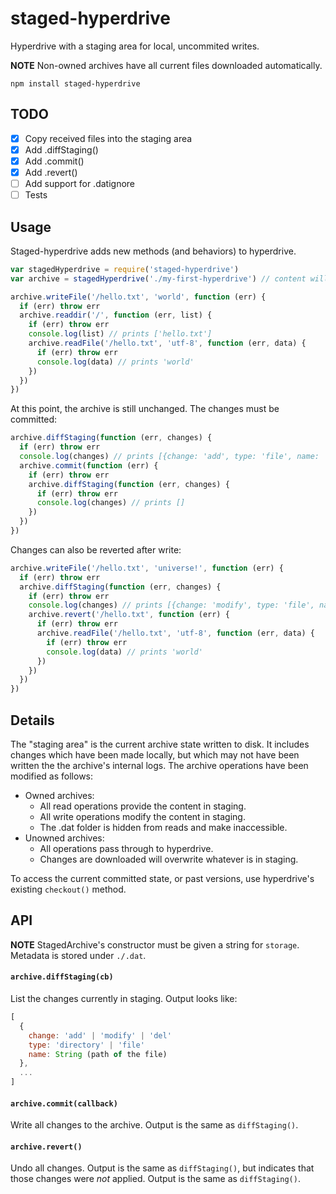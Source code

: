 # staged-hyperdrive

Hyperdrive with a staging area for local, uncommited writes.

**NOTE** Non-owned archives have all current files downloaded automatically.

```
npm install staged-hyperdrive
```

## TODO

 - [x] Copy received files into the staging area
 - [x] Add .diffStaging()
 - [x] Add .commit()
 - [x] Add .revert()
 - [ ] Add support for .datignore
 - [ ] Tests

## Usage

Staged-hyperdrive adds new methods (and behaviors) to hyperdrive.

```js
var stagedHyperdrive = require('staged-hyperdrive')
var archive = stagedHyperdrive('./my-first-hyperdrive') // content will be stored in this folder

archive.writeFile('/hello.txt', 'world', function (err) {
  if (err) throw err
  archive.readdir('/', function (err, list) {
    if (err) throw err
    console.log(list) // prints ['hello.txt']
    archive.readFile('/hello.txt', 'utf-8', function (err, data) {
      if (err) throw err
      console.log(data) // prints 'world'
    })
  })
})
```

At this point, the archive is still unchanged. The changes must be committed:

```js
archive.diffStaging(function (err, changes) {
  if (err) throw err
  console.log(changes) // prints [{change: 'add', type: 'file', name: '/hello.txt'}]
  archive.commit(function (err) {
    if (err) throw err
    archive.diffStaging(function (err, changes) {
      if (err) throw err
      console.log(changes) // prints []
    })
  })
})
```

Changes can also be reverted after write:

```js
archive.writeFile('/hello.txt', 'universe!', function (err) {
  if (err) throw err
  archive.diffStaging(function (err, changes) {
    if (err) throw err
    console.log(changes) // prints [{change: 'modify', type: 'file', name: '/hello.txt'}]
    archive.revert('/hello.txt', function (err) {
      if (err) throw err
      archive.readFile('/hello.txt', 'utf-8', function (err, data) {
        if (err) throw err
        console.log(data) // prints 'world'
      })
    })
  })
})
```

## Details

The "staging area" is the current archive state written to disk. It includes changes which have been made locally, but which may not have been written the the archive's internal logs. The archive operations have been modified as follows:

 - Owned archives:
   - All read operations provide the content in staging.
   - All write operations modify the content in staging.
   - The .dat folder is hidden from reads and make inaccessible.
 - Unowned archives:
   - All operations pass through to hyperdrive.
   - Changes are downloaded will overwrite whatever is in staging.

To access the current committed state, or past versions, use hyperdrive's existing `checkout()` method.

## API

**NOTE** StagedArchive's constructor must be given a string for `storage`. Metadata is stored under `./.dat`.

#### `archive.diffStaging(cb)`

List the changes currently in staging. Output looks like:

```js
[
  {
    change: 'add' | 'modify' | 'del'
    type: 'directory' | 'file'
    name: String (path of the file)
  },
  ...
]
```

#### `archive.commit(callback)`

Write all changes to the archive. Output is the same as `diffStaging()`.

#### `archive.revert()`

Undo all changes.  Output is the same as `diffStaging()`, but indicates that those changes were *not* applied. Output is the same as `diffStaging()`.